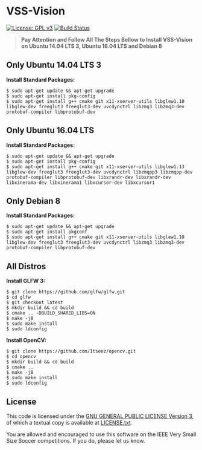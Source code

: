 VSS-Vision 
==========
[![License: GPL v3](https://img.shields.io/badge/License-GPL%20v3-blue.svg)][gpl3]
[![Build Status](https://travis-ci.org/SIRLab/VSS-Vision.svg?branch=master)][travis]

> **Pay Attention and Follow All The Steps Bellow to Install VSS-Vision on Ubuntu 14.04 LTS 3, Ubuntu 16.04 LTS and Debian 8**

**Only Ubuntu 14.04 LTS 3** 
---------------------------
**Install Standard Packages:**
```
$ sudo apt-get update && apt-get upgrade
$ sudo apt-get install pkg-config
$ sudo apt-get install g++ cmake git x11-xserver-utils libglew1.10 libglew-dev freeglut3 freeglut3-dev uvcdynctrl libzmq3 libzmq3-dev protobuf-compiler libprotobuf-dev
```

**Only Ubuntu 16.04 LTS** 
---------------------------
**Install Standard Packages:**
```
$ sudo apt-get update && apt-get upgrade
$ sudo apt-get install pkg-config
$ sudo apt-get install g++ cmake git x11-xserver-utils libglew1.13 libglew-dev freeglut3 freeglut3-dev uvcdynctrl libzmqpp3 libzmqpp-dev protobuf-compiler libprotobuf-dev libxrandr-dev libxrandr-dev libxinerama-dev libxinerama1 libxcursor-dev libxcursor1
```

**Only Debian 8** 
---------------------------
**Install Standard Packages:**
```
$ sudo apt-get update && apt-get upgrade
$ sudo apt-get install pkgconf
$ sudo apt-get install g++ cmake git x11-xserver-utils libglew1.10 libglew-dev freeglut3 freeglut3-dev uvcdynctrl libzmq3 libzmq3-dev protobuf-compiler libprotobuf-dev
```

**All Distros** 
---------------------------

**Install GLFW 3:**
```
$ git clone https://github.com/glfw/glfw.git
$ cd glfw
$ git checkout latest
$ mkdir build && cd build
$ cmake .. -DBUILD_SHARED_LIBS=ON
$ make -j8
$ sudo make install
$ sudo ldconfig
```

**Install OpenCV:**
```
$ git clone https://github.com/Itseez/opencv.git
$ cd opencv
$ mkdir build && cd build
$ cmake ..
$ make -j8
$ sudo make install
$ sudo ldconfig
```

License
-------

This code is licensed under the [GNU GENERAL PUBLIC LICENSE Version 3][gpl3], of which a textual copy is available at [LICENSE.txt](LICENSE.txt).

You are allowed and encouraged to use this software on the IEEE Very Small Size Soccer competitions.  If you do, please let us know.

[gpl3]: http://www.gnu.org/licenses/gpl-3.0/
[sirface]: https://www.facebook.com/sirlab.faeterj/
[siryou]: https://www.youtube.com/channel/UCLXQhza5oA2EJYsYDbr41ZQ
[sirlink]: https://www.linkedin.com/company/sir-lab
[vss]: http://www.cbrobotica.org/
[protobuf]: https://developers.google.com/protocol-buffers/
[zmq]: http://zeromq.org/
[opencv]: http://opencv.org/
[glfw]: http://www.glfw.org/
[imgui]: https://github.com/ocornut/imgui/
[travis]: https://travis-ci.org/SIRLab/VSS-Vision
[samplestrategy]: https://github.com/SIRLab/VSS-SampleStrategy




